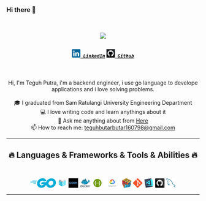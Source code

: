 ### Hi there 👋


<h1 align="center">
  <a href="https://git.io/typing-svg">
    <img src="https://readme-typing-svg.herokuapp.com/?lines=Hello,+There!+👋;I+am+Teguh+Putra....;Let's+Collaborate!&center=true&size=30">
  </a>
</h1>

<h5 align="center">
  <code><a href="https://www.linkedin.com/in/teguh-putra-470541262/" title="LinkedIn Profile"><img width="22" src="images/linkedin.svg"> LinkedIn</a></code>
  <code><a href="https://github.com/TeguhPutra16" title="Instagram Profile"><img width="22" src="images/github.png"> Github</a></code>
</h5>
<br>
<p align="center">
  Hi, I'm Teguh Putra, i'm a backend engineer, i use go language to develope applications and i love solving problems.

  <br>
  <br>
  🎓 I graduated from Sam Ratulangi University Engineering Department
  <br>
  💻 I love writing code and learn anythings about it
  <br>
  💬 Ask me anything about from <a href="https://github.com/zumrudu-anka/zumrudu-anka/issues" title="Issues">Here</a>
  <br>
  📫 How to reach me: <a href="mailto: teguhbutarbutar160798@gmail.com">teguhbutarbutar160798@gmail.com</a>
</p>

<hr>
<h2 align="center">🔥 Languages & Frameworks & Tools & Abilities 🔥</h2>
<br>
<p align="center">
  <code><img title="golang" height="25" src="images/golang.png"></code>
  <code><img title="Echo" height="25" src="images/echo.png"></code>
  <code><img title="Gorm" height="25" src="images/gorm.png"></code>
  <code><img title="docker" height="25" src="images/docker.png"></code>
  <code><img title="swagger" height="25" src="images/swagger.png"></code> 
  <code><img title="google cloud platform" height="25" src="images/gcp.png"></code> 
  <code><img title="Problem Solving" height="25" src="images/problemSolving.png"></code> 
  <code><img title="Git" height="25" src="images/git-original.svg"></code>
  <code><img title="Visual Studio Code" height="25" src="images/vscode.png"></code>
  <code><img title="GitHub" height="25" src="images/github.svg"></code>
  <code><img title="MySQL" height="25" src="images/mysql.svg"></code>

</p>
<hr>



<!--
**zumrudu-anka/zumrudu-anka** is a ✨ _special_ ✨ repository because its `README.md` (this file) appears on your GitHub profile.

Here are some ideas to get you started:

- 🔭 I’m currently working on ...
- 🌱 I’m currently learning ...
- 👯 I’m looking to collaborate on ...
- 🤔 I’m looking for help with ...
- 💬 Ask me about ...
- 📫 How to reach me: ...
- 😄 Pronouns: ...
- ⚡ Fun fact: ...


Notes: If you want use this readme, firstly star it please. If you can't align your repositories like this, please change your repository desription to shorter than now. Maybe 4 or 5 word will be good.

![Metrics](https://metrics.lecoq.io/zumrudu-anka?template=classic&base.header=0&base.activity=0&base.community=0&base.repositories=0&base.metadata=0&achievements=1&achievements.threshold=C&achievements.secrets=true&achievements.limit=0&config.timezone=Europe%2FIstanbul)

-->
<!--
**TeguhPutra16/TeguhPutra16** is a ✨ _special_ ✨ repository because its `README.md` (this file) appears on your GitHub profile.

Here are some ideas to get you started:

- 🔭 I’m currently working on ...
- 🌱 I’m currently learning ...
- 👯 I’m looking to collaborate on ...
- 🤔 I’m looking for help with ...
- 💬 Ask me about ...
- 📫 How to reach me: ...
- 😄 Pronouns: ...
- ⚡ Fun fact: ...
-->
